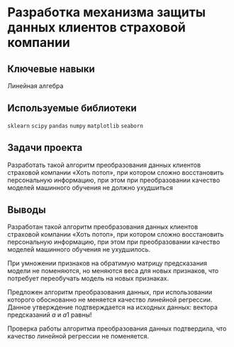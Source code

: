 # Разработка механизма защиты данных клиентов страховой компании

## Ключевые навыки
Линейная алгебра

## Используемые библиотеки
 `sklearn` `scipy` `pandas` `numpy` `matplotlib` `seaborn`
 
## Задачи проекта
Разработать такой алгоритм преобразования данных клиентов страховой компании «Хоть потоп», при котором сложно восстановить персональную информацию, при этом при преобразовании качество моделей машинного обучения не должно ухудшиться

## Выводы
Разработан такой алгоритм преобразования данных клиентов страховой компании «Хоть потоп», при котором сложно восстановить персональную информацию, при этом при преобразовании качество моделей машинного обучения не ухудшилось.

При умножении признаков на обратимую матрицу предсказания модели не поменяются, но меняются веса для новых признаков, что потребует переобучать модель на новых признаках.

Предложен алгоритм преобразования данных, при использовании которого обоснованно не меняется качество линейной регрессии. Данное утверждение подтверждается на исходных данных: вектора предсказаний $a$ и $a1$ равны!

Проверка работы алгоритма преобразования данных подтвердила, что качество линейной регрессии не поменяется.
